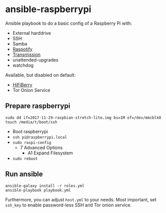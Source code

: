 ansible-raspberrypi
===================

Ansible playbook to do a basic config of a Raspberry Pi with:

 * External harddrive
 * SSH
 * Samba
 * [Raspotify](https://github.com/dtcooper/raspotify)
 * [Transmission](https://transmissionbt.com/)
 * unattended-upgrades
 * watchdog

Available, but disabled on default:

 * [HiFiBerry](https://www.hifiberry.com/)
 * Tor Onion Service

Prepare raspberrypi
-------------------

```
sudo dd if=2017-11-29-raspbian-stretch-lite.img bs=1M of=/dev/mmcblk0 
touch /media/t/boot/ssh
```

* Boot raspberrypi
* `ssh pi@raspberrypi.local`
* `sudo raspi-config`
  * 7 Advanced Options
    * A1 Expand Filesystem
* `sudo reboot`

Run ansible
-----------

```
ansible-galaxy install -r roles.yml
ansible-playbook playbook.yml
```

Furthermore, you can adjust `host.yml` to your needs.
Most important, set `ssh_key` to enable password-less SSH and Tor onion service.
